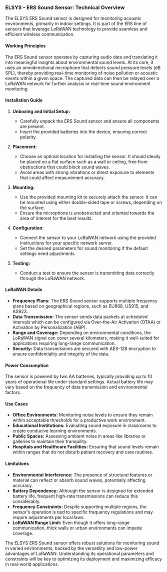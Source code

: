 ### ELSYS - ERS Sound Sensor: Technical Overview

The ELSYS ERS Sound sensor is designed for monitoring acoustic environments, primarily in indoor settings. It is part of the ERS line of sensors that leverage LoRaWAN technology to provide seamless and efficient wireless communication.

#### Working Principles

The ERS Sound sensor operates by capturing audio data and translating it into meaningful insights about environmental sound levels. At its core, it uses an omnidirectional microphone that detects sound pressure levels (dB SPL), thereby providing real-time monitoring of noise pollution or acoustic events within a given space. The captured data can then be relayed over a LoRaWAN network for further analysis or real-time sound environment monitoring.

#### Installation Guide

1. **Unboxing and Initial Setup:**
   - Carefully unpack the ERS Sound sensor and ensure all components are present.
   - Insert the provided batteries into the device, ensuring correct polarity.

2. **Placement:**
   - Choose an optimal location for installing the sensor. It should ideally be placed on a flat surface such as a wall or ceiling, free from obstructions that could block sound waves.
   - Avoid areas with strong vibrations or direct exposure to elements that could affect measurement accuracy.

3. **Mounting:**
   - Use the provided mounting kit to securely attach the sensor. It can be mounted using either double-sided tape or screws, depending on the surface.
   - Ensure the microphone is unobstructed and oriented towards the area of interest for the best results.

4. **Configuration:**
   - Connect the sensor to your LoRaWAN network using the provided instructions for your specific network server.
   - Set the desired parameters for sound monitoring if the default settings need adjustments.

5. **Testing:**
   - Conduct a test to ensure the sensor is transmitting data correctly through the LoRaWAN network.

#### LoRaWAN Details

- **Frequency Plans:** The ERS Sound sensor supports multiple frequency plans based on geographical regions, such as EU868, US915, and AS923.
- **Data Transmission:** The sensor sends data packets at scheduled intervals which can be configured via Over-the-Air Activation (OTAA) or Activation by Personalization (ABP).
- **Range and Coverage:** Depending on environmental conditions, the LoRaWAN signal can cover several kilometers, making it well-suited for applications requiring long-range communication.
- **Security:** Data transmissions are secured with AES-128 encryption to ensure confidentiality and integrity of the data.

#### Power Consumption

The sensor is powered by two AA batteries, typically providing up to 10 years of operational life under standard settings. Actual battery life may vary based on the frequency of data transmission and environmental factors.

#### Use Cases

- **Office Environments:** Monitoring noise levels to ensure they remain within acceptable thresholds for a productive work environment.
- **Educational Institutions:** Evaluating sound exposure in classrooms to create conducive learning environments.
- **Public Spaces:** Assessing ambient noise in areas like libraries or galleries to maintain their tranquility.
- **Hospitals and Healthcare Facilities:** Ensuring that sound levels remain within ranges that do not disturb patient recovery and care routines.

#### Limitations

- **Environmental Interference:** The presence of structural features or material can reflect or absorb sound waves, potentially affecting accuracy.
- **Battery Dependency:** Although the sensor is designed for extended battery life, frequent high-rate transmissions can reduce this considerably.
- **Frequency Constraints:** Despite supporting multiple regions, the sensor's operation is tied to specific frequency regulations and may require adjustments per local laws.
- **LoRaWAN Range Limit:** Even though it offers long-range communication, thick walls or urban environments can impede coverage.

The ELSYS ERS Sound sensor offers robust solutions for monitoring sound in varied environments, backed by the versatility and low-power advantages of LoRaWAN. Understanding its operational parameters and constraints will be key to optimizing its deployment and maximizing efficacy in real-world applications.